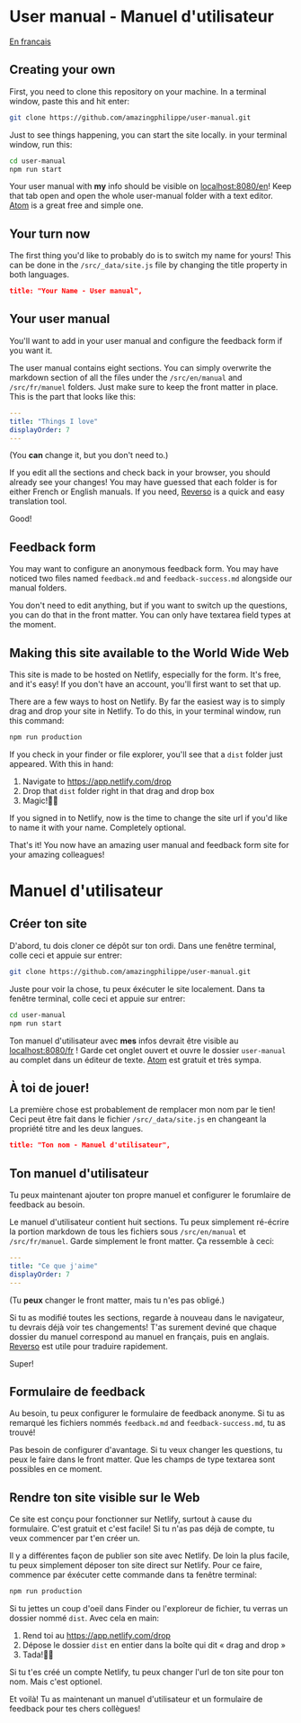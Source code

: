 # User manual - Manuel d'utilisateur

[En francais](#manuel-dutilisateur)

## Creating your own

First, you need to clone this repository on your machine. In a terminal window, paste this and hit enter:

```bash
git clone https://github.com/amazingphilippe/user-manual.git
```

Just to see things happening, you can start the site locally. in your terminal window, run this:

```bash
cd user-manual
npm run start
```

Your user manual with **my** info should be visible on [localhost:8080/en](http://localhost:8080/en/)! Keep that tab open and open the whole user-manual folder with a text editor. [Atom](https://atom.io/) is a great free and simple one.

## Your turn now

The first thing you'd like to probably do is to switch my name for yours! This can be done in the `/src/_data/site.js` file by changing the title property in both languages.

```json
title: "Your Name - User manual",
```

## Your user manual

You'll want to add in your user manual and configure the feedback form if you want it.

The user manual contains eight sections. You can simply overwrite the markdown section of all the files under the `/src/en/manual` and `/src/fr/manuel` folders. Just make sure to keep the front matter in place. This is the part that looks like this:

```yaml
---
title: "Things I love"
displayOrder: 7
---

```

(You **can** change it, but you don't need to.)

If you edit all the sections and check back in your browser, you should already see your changes! You may have guessed that each folder is for either French or English manuals. If you need, [Reverso](https://www.reverso.net/text_translation.aspx?lang=EN) is a quick and easy translation tool.

Good!

## Feedback form

You may want to configure an anonymous feedback form. You may have noticed two files named `feedback.md` and `feedback-success.md` alongside our manual folders.

You don't need to edit anything, but if you want to switch up the questions, you can do that in the front matter. You can only have textarea field types at the moment.

## Making this site available to the World Wide Web

This site is made to be hosted on Netlify, especially for the form. It's free, and it's easy! If you don't have an account, you'll first want to set that up.

There are a few ways to host on Netlify. By far the easiest way is to simply drag and drop your site in Netlify. To do this, in your terminal window, run this command:

```bash
npm run production
```

If you check in your finder or file explorer, you'll see that a `dist` folder just appeared. With this in hand:

1. Navigate to https://app.netlify.com/drop
2. Drop that `dist` folder right in that drag and drop box
3. Magic!:tada::sparkles:

If you signed in to Netlify, now is the time to change the site url if you'd like to name it with your name. Completely optional.

That's it! You now have an amazing user manual and feedback form site for your amazing colleagues!

# Manuel d'utilisateur

## Créer ton site

D'abord, tu dois cloner ce dépôt sur ton ordi. Dans une fenêtre terminal, colle ceci et appuie sur entrer:

```bash
git clone https://github.com/amazingphilippe/user-manual.git
```

Juste pour voir la chose, tu peux éxécuter le site localement. Dans ta fenêtre terminal, colle ceci et appuie sur entrer:

```bash
cd user-manual
npm run start
```

Ton manuel d'utilisateur avec **mes** infos devrait être visible au [localhost:8080/fr](http://localhost:8080/fr/) ! Garde cet onglet ouvert et ouvre le dossier `user-manual` au complet dans un éditeur de texte. [Atom](https://atom.io/) est gratuit et très sympa.

## À toi de jouer!

La première chose est probablement de remplacer mon nom par le tien! Ceci peut être fait dans le fichier `/src/_data/site.js` en changeant la propriété titre and les deux langues.

```json
title: "Ton nom - Manuel d'utilisateur",
```

## Ton manuel d'utilisateur

Tu peux maintenant ajouter ton propre manuel et configurer le forumlaire de feedback au besoin.

Le manuel d'utilisateur contient huit sections. Tu peux simplement ré-écrire la portion markdown de tous les fichiers sous `/src/en/manual` et `/src/fr/manuel`. Garde simplement le front matter. Ça ressemble à ceci:

```yaml
---
title: "Ce que j'aime"
displayOrder: 7
---

```

(Tu **peux** changer le front matter, mais tu n'es pas obligé.)

Si tu as modifié toutes les sections, regarde à nouveau dans le navigateur, tu devrais déjà voir tes changements! T'as surement deviné que chaque dossier du manuel correspond au manuel en français, puis en anglais. [Reverso](https://www.reverso.net/text_translation.aspx?lang=FR) est utile pour traduire rapidement.

Super!

## Formulaire de feedback

Au besoin, tu peux configurer le formulaire de feedback anonyme. Si tu as remarqué les fichiers nommés `feedback.md` and `feedback-success.md`, tu as trouvé!

Pas besoin de configurer d'avantage. Si tu veux changer les questions, tu peux le faire dans le front matter. Que les champs de type textarea sont possibles en ce moment.

## Rendre ton site visible sur le Web

Ce site est conçu pour fonctionner sur Netlify, surtout à cause du formulaire. C'est gratuit et c'est facile! Si tu n'as pas déjà de compte, tu veux commencer par t'en créer un.

Il y a différentes façon de publier son site avec Netlify. De loin la plus facile, tu peux simplement déposer ton site direct sur Netlify. Pour ce faire, commence par éxécuter cette commande dans ta fenêtre terminal:

```bash
npm run production
```

Si tu jettes un coup d'oeil dans Finder ou l'exploreur de fichier, tu verras un dossier nommé `dist`. Avec cela en main:

1. Rend toi au https://app.netlify.com/drop
2. Dépose le dossier `dist` en entier dans la boîte qui dit « drag and drop »
3. Tada!:tada::sparkles:

Si tu t'es créé un compte Netlify, tu peux changer l'url de ton site pour ton nom. Mais c'est optionel.

Et voilà! Tu as maintenant un manuel d'utilisateur et un formulaire de feedback pour tes chers collègues!
